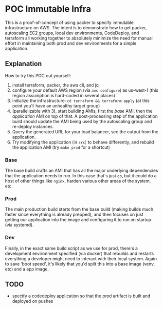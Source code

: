 # POC Immutable Infra

This is a proof-of-concept of using packer to specify immutable infrastructure on AWS. The intent is to demonstrate how to get packer, autoscaling EC2 groups, local dev environments, CodeDeploy, and terraform all working together to absolutely minimize the need for manual effort in maintaining both prod and dev environments for a simple application.

## Explanation

How to try this POC out yourself:

  1. install terraform, packer, the aws cli, and jq
  2. configure your default AWS region (via `aws configure`) as us-west-1 (this region assumption is hard-coded in several places)
  3. initialize the infrastructure: `cd terraform && terraform apply` (at this point you'll have an unhealthy target group)
  4. (parallelizable with 3), start building AMIs, first the *base* AMI, then the *application* AMI on top of that. A post-processing step of the application build should update the AMI being used by the autoscaling group and re-deploy instances.
  5. Query the generated URL for your load balancer, see the output from the application.
  6. Try modifying the application (in `src`) to behave differently, and rebuild the application AMI (try `make prod` for a shortcut)

### Base

The base build crafts an AMI that has all the major underlying dependencies that the application needs to run. In this case that's just `go`, but it could do a host of other things like `nginx`, harden various other areas of the system, etc.

### Prod

The main production build starts from the base build (making builds much faster since everything is already prepped), and then focuses on just getting our application into the image and configuring it to run on startup (via systemd).

### Dev

Finally, in the exact same build script as we use for prod, there's a development environment specified (via docker) that rebuilds and restarts everything a developer might need to interact with their local system. Again to save 'boot speed', it's likely that you'd split this into a base image (venv, etc) and a app image.

## TODO

  * specify a codedeploy application so that the prod artifact is built and deployed on pushes
